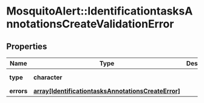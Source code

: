 # MosquitoAlert::IdentificationtasksAnnotationsCreateValidationError


## Properties
Name | Type | Description | Notes
------------ | ------------- | ------------- | -------------
**type** | **character** |  | [Enum: [validation_error]] 
**errors** | [**array[IdentificationtasksAnnotationsCreateError]**](IdentificationtasksAnnotationsCreateError.md) |  | 


